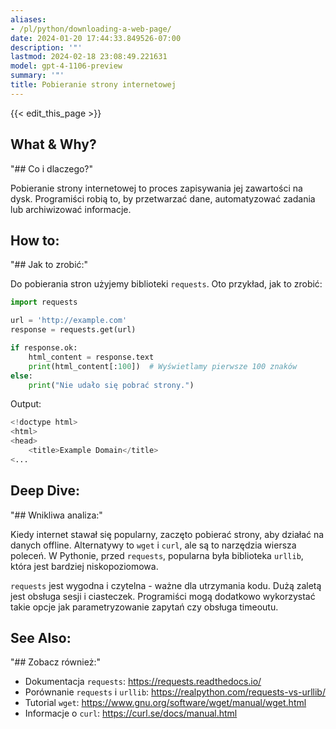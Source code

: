 ```yaml
---
aliases:
- /pl/python/downloading-a-web-page/
date: 2024-01-20 17:44:33.849526-07:00
description: '"'
lastmod: 2024-02-18 23:08:49.221631
model: gpt-4-1106-preview
summary: '"'
title: Pobieranie strony internetowej
---
```


{{< edit_this_page >}}

## What & Why?
"## Co i dlaczego?"

Pobieranie strony internetowej to proces zapisywania jej zawartości na dysk. Programiści robią to, by przetwarzać dane, automatyzować zadania lub archiwizować informacje.

## How to:
"## Jak to zrobić:"

Do pobierania stron użyjemy biblioteki `requests`. Oto przykład, jak to zrobić:

```Python
import requests

url = 'http://example.com'
response = requests.get(url)

if response.ok:
    html_content = response.text
    print(html_content[:100])  # Wyświetlamy pierwsze 100 znaków
else:
    print("Nie udało się pobrać strony.")
```

Output:

```Python
<!doctype html>
<html>
<head>
    <title>Example Domain</title>
<...
```

## Deep Dive:
"## Wnikliwa analiza:"

Kiedy internet stawał się popularny, zaczęto pobierać strony, aby działać na danych offline. Alternatywy to `wget` i `curl`, ale są to narzędzia wiersza poleceń. W Pythonie, przed `requests`, popularna była biblioteka `urllib`, która jest bardziej niskopoziomowa.

`requests` jest wygodna i czytelna - ważne dla utrzymania kodu. Dużą zaletą jest obsługa sesji i ciasteczek. Programiści mogą dodatkowo wykorzystać takie opcje jak parametryzowanie zapytań czy obsługa timeoutu.

## See Also:
"## Zobacz również:"

- Dokumentacja `requests`: https://requests.readthedocs.io/
- Porównanie `requests` i `urllib`: https://realpython.com/requests-vs-urllib/
- Tutorial `wget`: https://www.gnu.org/software/wget/manual/wget.html
- Informacje o `curl`: https://curl.se/docs/manual.html
